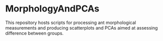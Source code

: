 # MorphologyAndPCAs
This repository hosts scripts for processing ant morphological measurements and producing scatterplots and PCAs aimed at assessing difference between groups. 
